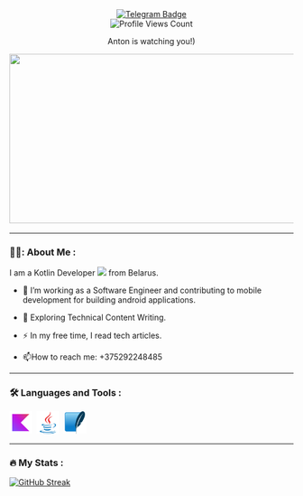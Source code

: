 <div id="header" align="center">
  <div id="badges">
    <a href="https://t.me/+375292248485">
      <img src="https://img.shields.io/badge/Telegram-blue?style=for-the-badge&logo=telegram&logoColor=white" alt="Telegram Badge"/>
    </a>
  </div>
  <img src="https://komarev.com/ghpvc/?username=AVBr0&style=flat-square&color=blue" alt="Profile Views Count"/>
  <div>
    <p>
      Anton is watching you!)
    </p>
  </div>
</div>

<div align="center">
  <img src="https://media.giphy.com/media/v1.Y2lkPTc5MGI3NjExNTJkbHQ4NzE1bWU0Y2FmN2RldHR0aTB2bjBzNDZrNjM5dGU3NjdjdyZlcD12MV9pbnRlcm5hbF9naWZfYnlfaWQmY3Q9Zw/pVGsAWjzvXcZW4ZBTE/giphy.gif" width="600" height="300"/>
</div>


---


### 🧙‍♂️: About Me :
I am a Kotlin Developer <img src="https://media.giphy.com/media/WUlplcMpOCEmTGBtBW/giphy.gif" width="30"> from Belarus.
- :telescope: I’m working as a Software Engineer and contributing to mobile development for building android applications.

- :seedling: Exploring Technical Content Writing.

- :zap: In my free time, I read tech articles.

- :mailbox:How to reach me: +375292248485


---

### :hammer_and_wrench: Languages and Tools :

<div>
  <img src="https://github.com/devicons/devicon/blob/master/icons/kotlin/kotlin-original.svg" title="Kotlin" alt="Kotlin" width="40" height="40"/>&nbsp;
  <img src="https://github.com/devicons/devicon/blob/master/icons/java/java-original.svg" title="Java" alt="Java" width="40" height="40"/>&nbsp;
  <img src="https://github.com/devicons/devicon/blob/master/icons/sqlite/sqlite-original.svg" title="SQLite" alt="SQLite" width="40" height="40"/>&nbsp;
</div>


---

### :fire: My Stats :
[![GitHub Streak](https://streak-stats.demolab.com/?user=amelh029&theme=transparent&hide_border=true)](https://git.io/streak-stats)
